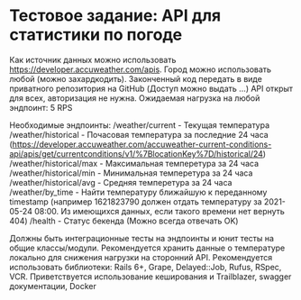 # Тестовое задание: API для статистики по погоде

Как источник данных можно использовать https://developer.accuweather.com/apis.
Город можно использовать любой (можно захардкодить).
Законченный код передать в виде приватного репозитория на GitHub (Доступ можно выдать …)
API открыт для всех, авторизация не нужна.
Ожидаемая нагрузка на любой эндпоинт: 5 RPS

Необходимые эндпоинты:
/weather/current - Текущая температура
/weather/historical - Почасовая температура за последние 24 часа (https://developer.accuweather.com/accuweather-current-conditions-api/apis/get/currentconditions/v1/%7BlocationKey%7D/historical/24)
/weather/historical/max - Максимальная темперетура за 24 часа
/weather/historical/min - Минимальная темперетура за 24 часа
/weather/historical/avg - Средняя темперетура за 24 часа
/weather/by_time - Найти температуру ближайшую к переданному timestamp (например 1621823790 должен отдать температуру за 2021-05-24 08:00. Из имеющихся данных, если такого времени нет вернуть 404)
/health - Статус бекенда (Можно всегда отвечать OK)

Должны быть интеграционные тесты на эндпоинты и юнит тесты на общие классы/модули.
Рекомендуется хранить данные о температуре локально для снижения нагрузки на сторонний API.
Рекомендуется использовать библиотеки: Rails 6+, Grape, Delayed::Job, Rufus, RSpec, VCR.
Приветствуется использование кеширования и Trailblazer, swagger документации, Docker
